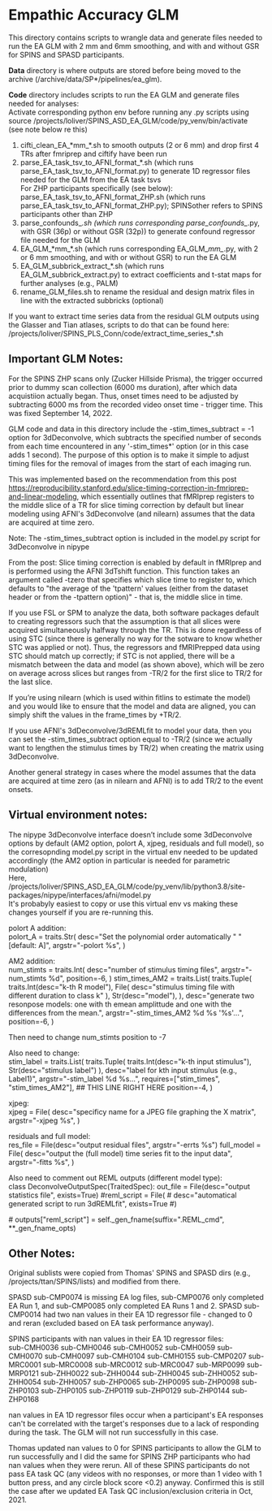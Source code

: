 # Empathic Accuracy GLM  

This directory contains scripts to wrangle data and generate files needed to run the EA GLM with 2 mm and 6mm smoothing, and with and without GSR for SPINS and SPASD participants.  

**Data** directory is where outputs are stored before being moved to the archive (/archive/data/SP*/pipelines/ea_glm).  

**Code** directory includes scripts to run the EA GLM and generate files needed for analyses:  
Activate corresponding python env before running any .py scripts using source /projects/loliver/SPINS_ASD_EA_GLM/code/py_venv/bin/activate (see note below re this)  
1) cifti_clean_EA_\*mm_\*.sh to smooth outputs (2 or 6 mm) and drop first 4 TRs after fmriprep and ciftify have been run  
2) parse_EA_task_tsv_to_AFNI_format_*.sh (which runs parse_EA_task_tsv_to_AFNI_format.py) to generate 1D regressor files needed for the GLM from the EA task tsvs  
     For ZHP participants specifically (see below): parse_EA_task_tsv_to_AFNI_format_ZHP.sh (which runs parse_EA_task_tsv_to_AFNI_format_ZHP.py); SPINSother refers to SPINS participants other than ZHP  
3) parse_confounds_*.sh (which runs corresponding parse_confounds_*.py, with GSR (36p) or without GSR (32p)) to generate confound regressor file needed for the GLM  
4) EA_GLM_\*mm_\*.sh (which runs corresponding EA_GLM_*mm_*.py, with 2 or 6 mm smoothing, and with or without GSR) to run the EA GLM  
5) EA_GLM_subbrick_extract_*.sh (which runs EA_GLM_subbrick_extract.py) to extract coefficients and t-stat maps for further analyses (e.g., PALM)  
6) rename_GLM_files.sh to rename the residual and design matrix files in line with the extracted subbricks (optional)  

If you want to extract time series data from the residual GLM outputs using the Glasser and Tian atlases, scripts to do that can be found here: /projects/loliver/SPINS_PLS_Conn/code/extract_time_series_*.sh  


## Important GLM Notes:
For the SPINS ZHP scans only (Zucker Hillside Prisma), the trigger occurred prior to dummy scan collection (6000 ms duration), after which data acquistiion actually began. Thus, onset times need to be adjusted by subtracting 6000 ms from the recorded video onset time - trigger time. This was fixed September 14, 2022.  

GLM code and data in this directory include the -stim_times_subtract = -1 option for 3dDeconvolve, which subtracts the specified number of seconds from each time encountered in any '-stim_times*' option (or in this case adds 1 second).  The purpose of this option is to make it simple to adjust timing files for the removal of images from the start of each imaging run.  

This was implemented based on the recommendation from this post https://reproducibility.stanford.edu/slice-timing-correction-in-fmriprep-and-linear-modeling, which essentially outlines that fMRIprep registers to the middle slice of a TR for slice timing correction by default but linear modeling using AFNI's 3dDeconvolve (and nilearn) assumes that the data are acquired at time zero.  

Note: The -stim_times_subtract option is included in the model.py script for 3dDeconvolve in nipype   

From the post:
Slice timing correction is enabled by default in fMRIprep and is performed using the AFNI 3dTshift function. This function takes an argument called -tzero that specifies which slice time to register to, which defaults to "the average of the 'tpattern' values (either from the dataset header or from the -tpattern option)" - that is, the middle slice in time.   

If you use FSL or SPM to analyze the data, both software packages default to creating regressors such that the assumption is that all slices were acquired simultaneously halfway through the TR. This is done regardless of using STC (since there is generally no way for the sotware to know whether STC was applied or not). Thus, the regressors and fMRIPrepped data using STC should match up correctly; if STC is not applied, there will be a mismatch between the data and model (as shown above), which will be zero on average across slices but ranges from -TR/2 for the first slice to TR/2 for the last slice.  

If you’re using nilearn (which is used within fitlins to estimate the model) and you would like to ensure that the model and data are aligned, you can simply shift the values in the frame_times by +TR/2.  

If you use AFNI's 3dDeconvolve/3dREMLfit to model your data, then you can set the -stim_times_subtract option equal to -TR/2 (since we actually want to lengthen the stimulus times by TR/2) when creating the matrix using 3dDeconvolve.  

Another general strategy in cases where the model assumes that the data are acquired at time zero (as in nilearn and AFNI) is to add TR/2 to the event onsets.   


## Virtual environment notes:
The nipype 3dDeconvolve interface doesn’t include some 3dDeconvolve options by default (AM2 option, polort A, xjpeg, residuals and full model), so the corresopnding model.py script in the virtual env needed to be updated accordingly (the AM2 option in particular is needed for parametric modulation)  
Here, /projects/loliver/SPINS_ASD_EA_GLM/code/py_venv/lib/python3.8/site-packages/nipype/interfaces/afni/model.py  
It's probabyly easiest to copy or use this virtual env vs making these changes yourself if you are re-running this.  

polort A addition:  
polort_A = traits.Str(
        desc="Set the polynomial order automatically " "[default: A]",
        argstr="-polort %s",
    )  

AM2 addition:  
num_stimts = traits.Int(
        desc="number of stimulus timing files",
        argstr="-num_stimts %d",
        position=-6,
    )
 stim_times_AM2 = traits.List(
        traits.Tuple(
        traits.Int(desc="k-th R model"),         File(
                 desc="stimulus timing file with different duration to class k"
             ),
             Str(desc="model"),
         ),
         desc="generate two resonpose models: one with th emean amplittude and one with the differences from the mean.",
         argstr="-stim_times_AM2 %d %s '%s'...",
         position=-6,
     )  

Then need to change num_stimts position to -7  

Also need to change:  
stim_label = traits.List(
        traits.Tuple(
            traits.Int(desc="k-th input stimulus"), Str(desc="stimulus label")
        ),
        desc="label for kth input stimulus (e.g., Label1)",
        argstr="-stim_label %d %s...",
        requires=["stim_times", "stim_times_AM2"], ## THIS LINE RIGHT HERE
        position=-4,
    )  

xjpeg:  
xjpeg = File(
        desc="specificy name for a JPEG file graphing the X matrix",
        argstr="-xjpeg %s",
    )  

residuals and full model:  
res_file = File(desc="output residual files", argstr="-errts %s")
    full_model = File(
        desc="output the (full model) time series fit to the input data",
        argstr="-fitts %s",
    )  

Also need to comment out REML outputs (different model type):  
class DeconvolveOutputSpec(TraitedSpec):
    out_file = File(desc="output statistics file", exists=True)
    \#reml_script = File(
    \#    desc="automatical generated script to run 3dREMLfit", exists=True
    \#)  

 \# outputs["reml_script"] = self._gen_fname(suffix=".REML_cmd", **_gen_fname_opts)  


## Other Notes:  
Original sublists were copied from Thomas' SPINS and SPASD dirs (e.g., /projects/ttan/SPINS/lists) and modified from there.  

SPASD sub-CMP0074 is missing EA log files, sub-CMP0076 only completed EA Run 1, and sub-CMP0085 only completed EA Runs 1 and 2. SPASD sub-CMP0014 had two nan values in their EA 1D regressor file - changed to 0 and reran (excluded based on EA task performance anyway).  

SPINS participants with nan values in their EA 1D regressor files:  
sub-CMH0036
sub-CMH0046
sub-CMH0052
sub-CMH0059
sub-CMH0070
sub-CMH0097
sub-CMH0104
sub-CMH0155
sub-CMP0207
sub-MRC0001
sub-MRC0008
sub-MRC0012
sub-MRC0047
sub-MRP0099
sub-MRP0121
sub-ZHH0022
sub-ZHH0044
sub-ZHH0045
sub-ZHH0052
sub-ZHH0054
sub-ZHH0057
sub-ZHP0065
sub-ZHP0095
sub-ZHP0098
sub-ZHP0103
sub-ZHP0105
sub-ZHP0119
sub-ZHP0129
sub-ZHP0144
sub-ZHP0168  

nan values in EA 1D regressor files occur when a participant's EA responses can't be correlated with the target's responses due to a lack of responding during the task. The GLM will not run successfully in this case.   

Thomas updated nan values to 0 for SPINS participants to allow the GLM to run successfully and I did the same for SPINS ZHP participants who had nan values when they were rerun. All of these SPINS participants do not pass EA task QC (any videos with no responses, or more than 1 video with 1 button press, and any circle block score <0.2) anyway. Confirmed this is still the case after we updated EA Task QC inclusion/exclusion criteria in Oct, 2021.  

